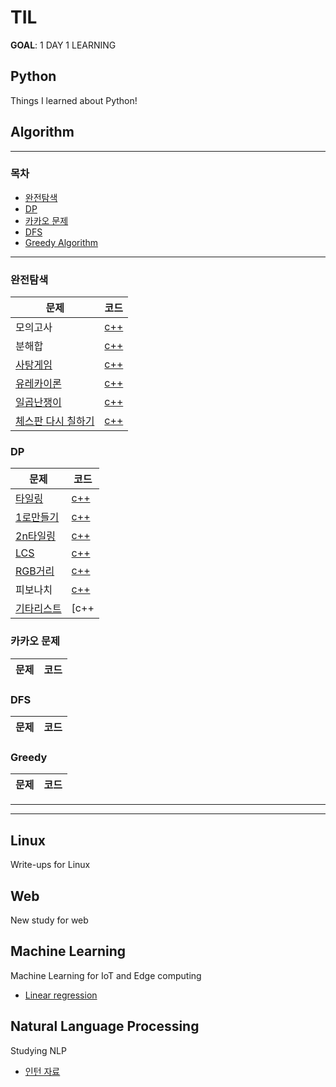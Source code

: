 # TIL

**GOAL**: 1 DAY 1 LEARNING

## Python
Things I learned about Python!

## Algorithm
----------------------------------------------
### 목차
* [완전탐색](https://github.com/Haonly/TIL/tree/master/Algorithm/Bruete%20Force)
* [DP](https://github.com/Haonly/TIL/tree/master/Algorithm/DP)
* [카카오 문제](https://github.com/Haonly/TIL/tree/master/Algorithm/카카오%20문제)
* [DFS](https://github.com/Haonly/TIL/tree/master/Algorithm/DFS)
* [Greedy Algorithm](https://github.com/Haonly/TIL/tree/master/Algorithm/Greedy)
-------------------------------------
### 완전탐색
문제 | 코드
--- | ---
모의고사 | [c++](https://github.com/Haonly/TIL/blob/master/Algorithm/Bruete%20Force/모의고사.cpp)
분해합 | [c++](https://github.com/Haonly/TIL/blob/master/Algorithm/Bruete%20Force/분해합.cpp)
[사탕게임](https://www.acmicpc.net/problem/3085) | [c++](https://github.com/Haonly/TIL/blob/master/Algorithm/Bruete%20Force/사탕게임.cpp)
[유레카이론](https://www.acmicpc.net/problem/10448) | [c++](https://github.com/Haonly/TIL/blob/master/Algorithm/Bruete%20Force/유레카이론.cpp)
[일곱난쟁이](https://www.acmicpc.net/problem/2309) | [c++](https://github.com/Haonly/TIL/blob/master/Algorithm/Bruete%20Force/일곱난쟁이.cpp)
[체스판 다시 칠하기](https://www.acmicpc.net/problem/1018) | [c++](https://github.com/Haonly/TIL/blob/master/Algorithm/Bruete%20Force/채스판%20다시%20칠하기.cpp)
### DP
문제 | 코드
--- | ---
[타일링](https://www.acmicpc.net/problem/1793) | [c++](https://github.com/Haonly/TIL/blob/master/Algorithm/DP/01타일링.cpp)
[1로만들기](https://www.acmicpc.net/problem/1463) | [c++](https://github.com/Haonly/TIL/blob/master/Algorithm/DP/1로만들기.cpp)
[2n타일링](https://www.acmicpc.net/problem/11726) | [c++](https://github.com/Haonly/TIL/blob/master/Algorithm/DP/2n타일링.cpp)
[LCS](https://www.acmicpc.net/problem/9251) | [c++](https://github.com/Haonly/TIL/blob/master/Algorithm/DP/LCS.cpp)
[RGB거리](https://www.acmicpc.net/problem/1149) | [c++](https://github.com/Haonly/TIL/blob/master/Algorithm/DP/RGB거리.cpp)
피보나치 | [c++](https://github.com/Haonly/TIL/blob/master/Algorithm/DP/fibonacci.cpp)
[기타리스트](https://www.acmicpc.net/problem/1495) | [c++|(https://github.com/Haonly/TIL/blob/master/Algorithm/DP/기타리스트.cpp)
### 카카오 문제
문제 | 코드
--- | ---

### DFS
문제 | 코드
--- | ---

### Greedy
문제 | 코드
--- | ---

-----------------
--------------------
## Linux
Write-ups for Linux

## Web
New study for web

## Machine Learning
Machine Learning for IoT and Edge computing 
* [Linear regression](https://github.com/hayeon0824/TIL/blob/master/DL/Linear%20regression.md)

## Natural Language Processing
Studying NLP 
* [인턴 자료](https://github.com/Haonly/NER-with-tensorflow)
